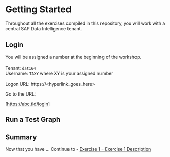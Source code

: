 # Getting Started

Throughout all the exercises compiled in this repository, you will work with a central SAP Data Intelligence tenant.

## Login

You will be assigned a number at the beginning of the workshop.<br>
<br>
Tenant: `dat164` <br>
Username: `TAXY` where XY is your assigned number<br>
<br>
Logon URL: https://<hyperlink_goes_here>



Go to the URL:

[https://abc.tld/login]

## Run a Test Graph



## Summary

Now that you have ... 
Continue to - [Exercise 1 - Exercise 1 Description](../ex1/README.md)
